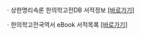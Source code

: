 ㆍ상한명리속론 한의학고전DB 서적정보 [[바로가기]](https://mediclassics.kr/books/211)

ㆍ한의학고전국역서 eBook 서적목록 [[바로가기]](https://info.mediclassics.kr/bookshelf/list/eBook/list)
